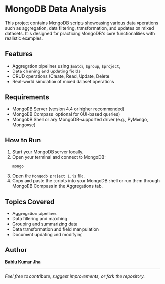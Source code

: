 # MongoDB Data Analysis

This project contains MongoDB scripts showcasing various data operations such as aggregation, data filtering, transformation, and updates on mixed datasets. It is designed for practicing MongoDB's core functionalities with realistic examples.

## Features

- Aggregation pipelines using `$match`, `$group`, `$project`, 
- Data cleaning and updating fields
- CRUD operations (Create, Read, Update, Delete. 
- Real-world simulation of mixed dataset operations

## Requirements

- MongoDB Server (version 4.4 or higher recommended)
- MongoDB Compass (optional for GUI-based queries)
- MongoDB Shell or any MongoDB-supported driver (e.g., PyMongo, Mongoose)

## How to Run

1. Start your MongoDB server locally.
2. Open your terminal and connect to MongoDB:
    ```bash
    mongo
    ```
3. Open the `Mongodb project 1.js` file.
4. Copy and paste the scripts into your MongoDB shell or run them through MongoDB Compass in the Aggregations tab.

## Topics Covered

- Aggregation pipelines
- Data filtering and matching
- Grouping and summarizing data
- Data transformation and field manipulation
- Document updating and modifying

## Author

**Bablu Kumar Jha**

---

*Feel free to contribute, suggest improvements, or fork the repository.*
